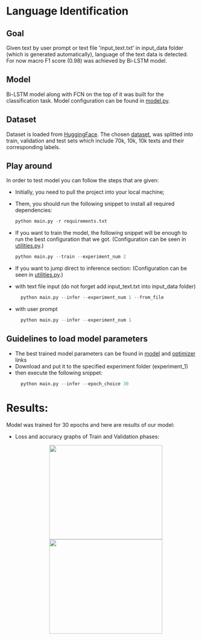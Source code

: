 # Language Identification
## Goal
Given text by user prompt or text file 'input_text.txt' in input_data folder (which is generated automatically), language of the text data is detected. For now macro F1 score (0.98) was achieved by Bi-LSTM model.
## Model 
Bi-LSTM model along with FCN on the top of it was built for the classification task. Model configuration can be found in [model.py](model.py).

## Dataset
Dataset is loaded from [HuggingFace](https://www.huggingface.com). The chosen [dataset](https://huggingface.co/datasets/papluca/language-identification), was splitted into train, validation and test sets which include 70k, 10k, 10k texts and their corresponding labels.
## Play around 
In order to test model you can follow the steps that are given: 
* Initially, you need to pull the project into your local machine; 
* Them, you should run the following snippet to install all required dependencies: 
  ```python
  python main.py -r requirements.txt
* If you want to train the model, the following snippet will be enough to run the best configuration that we got. (Configuration can be seen in [utilities.py](utilities.py).) 
  ```python
  python main.py --train --experiment_num 2

* If you want to jump direct to inference section: (Configuration can be seen in [utilities.py](utilities.py).)
  
* with text file input (do not forget add input_text.txt into input_data folder)
    ```python
      python main.py --infer --experiment_num 1 --from_file
* with user prompt
    ```python
      python main.py --infer --experiment_num 1
## Guidelines to load model parameters
* The best trained model parameters can be found in [model]([drive](https://drive.google.com/file/d/11tzH89_RsxlcDpzmchJGUD-yYa-5OZOn/view?usp=drive_link)https://drive.google.com/file/d/11tzH89_RsxlcDpzmchJGUD-yYa-5OZOn/view?usp=drive_link)  and [optimizer](https://drive.google.com/file/d/11wV0UkyaFCvNTapNOguwnWM3274zhztD/view?usp=sharing) links
* Download and put it to the specified experiment folder (experiment_1)
* then execute the following snippet:
    ```python
      python main.py --infer --epoch_choice 30

# Results:
Model was trained for 30 epochs and here are results of our model:
* Loss and accuracy graphs of Train and Validation phases:
  <p align="center">
   <img src="results/experiment_1/loss_plot.png" width="300" height="250">  <img src="results/experiment_1/accuracy_plot.png" width="300" height="250">
 </p>




